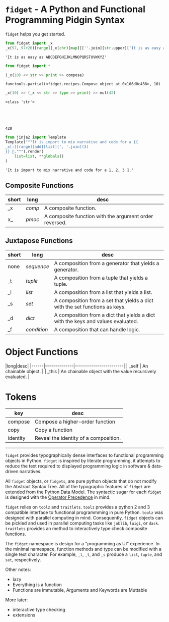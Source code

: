 
# `fidget` - A Python and Functional Programming Pidgin Syntax

`fidget` helps you get started.


```python
from fidget import _x
_x(97, 97+26)[range][_x(chr)[map]][''.join][str.upper]['It is as easy as {}'.format]
```




    'It is as easy as ABCDEFGHIJKLMNOPQRSTUVWXYZ'




```python
from fidget import *
```


```python
(_x(10) << str >> print >> compose)
```




    functools.partial(<fidget.recipes.Compose object at 0x106d0c438>, 10)




```python
_x(10) >> (_x << str >> type >> print) >> mul(42)
```

    <class 'str'>





    420




```python
from jinja2 import Template
Template("""It is import to mix narrative and code for a {{
_x[:][range][add][list][', '.join](3)
}} 👊.""").render(
    list=list, **globals()
)
```




    'It is import to mix narrative and code for a 1, 2, 3 👊.'



## Composite Functions

|short|long|desc|
|------|--------------|------------------------|
|  _x  | _comp_       |  A composite function. |
|  x_  | _pmoc_       |  A composite function with the argument order reversed. | 

## Juxtapose Functions

|short|long|desc|
|------|--------------|------------------------|
| none | _sequence_   |  A composition from a generator that yields a generator. |
|  _t  | _tuple_      |  A composition from a tuple that yields a tuple. |
|  _l  | _list_       |  A composition from a list that yields a list. | 
|  _s  | _set_        |  A composition from a set that yields a dict with the set functions as keys. |
|  _d  | _dict_       |  A composition from a dict that yields a dict with the keys and values evaluated. |
|  _f  | _condition_  |  A composition that can handle logic.

# Object Functions

|long|desc|
|------|--------------|------------------------|
| _self | An chainable object.  |
| _this | An chainable object with the value recursively evaluated. |

# Tokens

| key | desc |
|----|------|
| compose | Compose a higher-order function |
| copy    | Copy a function |
| identity | Reveal the identity of a composition. |

---

`fidget` provides typographically dense interfaces to functional programming objects in Python.  `fidget` is inspired by literate programming, it attempts to reduce the text required to displayed programming logic in software & data-driven narratives.

All `fidget` objects, or `fidgets`, are pure python objects that do not modify the Abstract Syntax Tree.  All of the typographic features of `fidget` are extended from the Python Data Model.  The syntactic sugar for each `fidget` is designed with the [Operator Precedence](https://docs.python.org/3/reference/expressions.html#operator-precedence) in mind. 

`fidget` relies on `toolz` and `traitlets`.  `toolz` provides a python 2 and 3 compatible interface to functional programmming in pure Python.  `toolz` was designed with parallel computing in mind.  Consequently, `fidget` objects can be pickled and used in parallel computing tasks like `joblib`, `luigi`, or `dask`.  `traitlets` provides an method to interactively type check composite functions.

The `fidget` namespace is design for a "programming as UI" experience.  In the minimal namespace, function methods and type can be modified with a single text character.  For example, `_l`, `_t`, and `_s` produce a `list`, `tuple`, and `set`, respectively.




Other notes:

* lazy
* Everything is a function
* Functions are immutable, Arguments and Keywords are Muttable

More later:
* interactive type checking
* extensions
